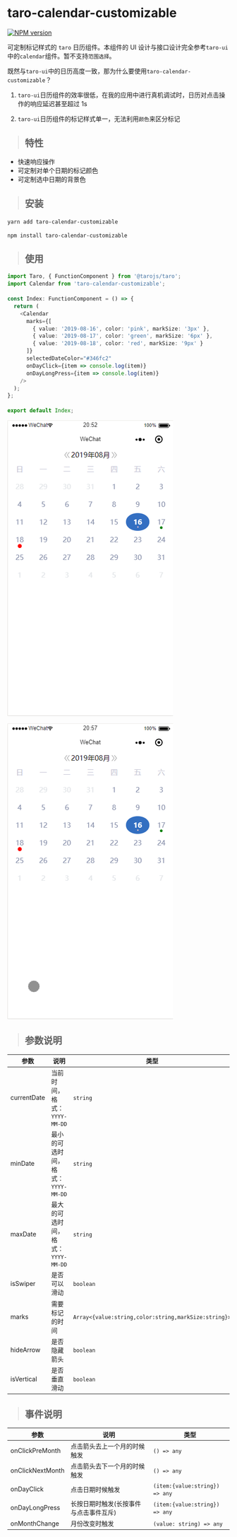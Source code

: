 # taro-calendar-customizable

[![NPM version](https://img.shields.io/npm/v/taro-calendar-customizable.svg)](https://www.npmjs.com/package/taro-calendar-customizable)

可定制标记样式的 `taro` 日历组件。本组件的 UI 设计与接口设计完全参考`taro-ui`中的`calendar`组件。暂不支持`范围选择`。

既然与`taro-ui`中的日历高度一致，那为什么要使用`taro-calendar-customizable`？

1. `taro-ui`日历组件的效率很低，在我的应用中进行真机调试时，日历对点击操作的响应延迟甚至超过 1s 

2. `taro-ui`日历组件的标记样式单一，无法利用`颜色`来区分标记


> ## 特性

- 快速响应操作
- 可定制对单个日期的标记颜色
- 可定制选中日期的背景色


> ## 安装

`yarn add taro-calendar-customizable`

`npm install taro-calendar-customizable`

> ## 使用

```typescript jsx
import Taro, { FunctionComponent } from '@tarojs/taro';
import Calendar from 'taro-calendar-customizable';

const Index: FunctionComponent = () => {
  return (
    <Calendar
      marks={[
        { value: '2019-08-16', color: 'pink', markSize: '3px' },
        { value: '2019-08-17', color: 'green', markSize: '6px' },
        { value: '2019-08-18', color: 'red', markSize: '9px' }
      ]}
      selectedDateColor="#346fc2"
      onDayClick={item => console.log(item)}
      onDayLongPress={item => console.log(item)}
    />
  );
};

export default Index;
```

![静态](src/preview/静态.png)

![滑动](src/preview/滑动.gif)

> ## 参数说明

| 参数        | 说明                               | 类型                                                 | 默认值       |
| ----------- | ---------------------------------- | ---------------------------------------------------- | ------------ |
| currentDate | 当前时间，格式：`YYYY-MM-DD`       | `string`                                             | `Date.now()` |
| minDate     | 最小的可选时间，格式：`YYYY-MM-DD` | `string`                                             | `1970-01-01` |
| maxDate     | 最大的可选时间，格式：`YYYY-MM-DD` | `string`                                             | `null`       |
| isSwiper    | 是否可以滑动                       | `boolean`                                            | `true`       |
| marks       | 需要标记的时间                     | `Array<{value:string,color:string,markSize:string}>` | `[]`         |
| hideArrow   | 是否隐藏箭头                       | `boolean`                                            | `false`      |
| isVertical  | 是否垂直滑动                       | `boolean`                                            | `false`      |

> ## 事件说明

| 参数             | 说明                                   | 类型                           |
| ---------------- | -------------------------------------- | ------------------------------ |
| onClickPreMonth  | 点击箭头去上一个月的时候触发           | `() => any`                    |
| onClickNextMonth | 点击箭头去下一个月的时候触发           | `() => any`                    |
| onDayClick       | 点击日期时候触发                       | `(item:{value:string}) => any` |
| onDayLongPress   | 长按日期时触发(长按事件与点击事件互斥) | `(item:{value:string}) => any` |
| onMonthChange    | 月份改变时触发                         | `(value: string) => any`       |
